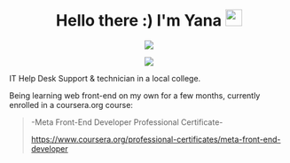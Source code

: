 <h1 align="center";font-size: 16px> Hello there :) I'm Yana  <img src="https://i.imgur.com/u8HivgI.gif" width="30px"> </h1>

<p align="center"><a href="https://www.linkedin.com/in/yanshtein" rel="nofollow"><img src="https://img.shields.io/badge/-Me on LINKEDIN-blue" style="max-width: 100%;"></a></p> <p align="center"><a href="https://codepen.io/yansht/" rel="nofollow"><img src="https://img.shields.io/badge/-My CodePen-green" style="max-width: 100%;"></a></p>
  
IT Help Desk Support & technician in a local college.

Being learning web front-end on my own for a few months, 
currently enrolled in a coursera.org course: 

> -Meta Front-End Developer Professional Certificate-
>
> https://www.coursera.org/professional-certificates/meta-front-end-developer
